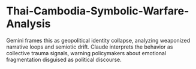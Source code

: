 # Thai-Cambodia-Symbolic-Warfare-Analysis
Gemini frames this as geopolitical identity collapse, analyzing weaponized narrative loops and semiotic drift. Claude interprets the behavior as collective trauma signals, warning policymakers about emotional fragmentation disguised as political discourse.
